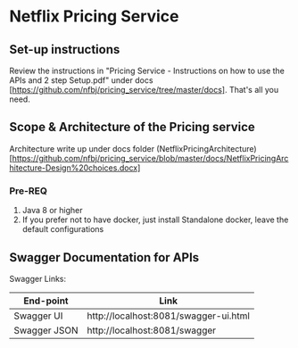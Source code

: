 # Netflix Pricing Service


## Set-up instructions
Review the instructions in "Pricing Service - Instructions on how to use the APIs and 2 step Setup.pdf" under docs [https://github.com/nfbj/pricing_service/tree/master/docs]. That's all you need.

## Scope & Architecture of the Pricing service
Architecture write up under docs folder (NetflixPricingArchitecture) [https://github.com/nfbj/pricing_service/blob/master/docs/NetflixPricingArchitecture-Design%20choices.docx]


### Pre-REQ 
1. Java 8 or higher
2. If you prefer not to have docker, just install Standalone docker, leave the default configurations

## Swagger Documentation for APIs

Swagger Links:

|End-point   |Link                                 |
|------------|-------------------------------------|
|Swagger UI  |http://localhost:8081/swagger-ui.html|
|Swagger JSON|http://localhost:8081/swagger        |

